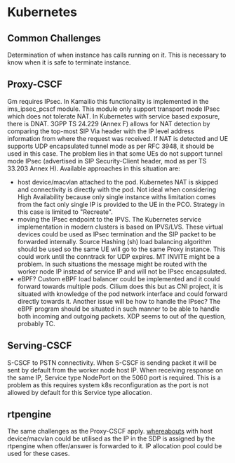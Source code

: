 # Kubernetes

## Common Challenges
Determination of when instance has calls running on it. This is necessary to know when it is safe to terminate instance.


## Proxy-CSCF
Gm requires IPsec. In Kamailio this functionality is implemented in the ims_ipsec_pcscf module. This module only support transport mode IPsec which does not tolerate NAT. In Kubernetes with service based exposure, there is DNAT. 3GPP TS 24.229 (Annex F) allows for NAT detection by comparing the top-most SIP Via header with the IP level address information from where the request was received. If NAT is detected and UE supports UDP encapsulated tunnel mode as per RFC 3948, it should be used in this case. The problem lies in that some UEs do not support tunnel mode IPsec (advertised in SIP Security-Client header, mod as per TS 33.203 Annex H). Available approaches in this situation are:
- host device/macvlan attached to the pod. Kubernetes NAT is skipped and connectivity is directly with the pod. Not ideal when considering High Availability because only single instance withs limitation comes from the fact only single IP is provided to the UE in the PCO. Strategy in this case is limited to "Recreate".
- moving the IPsec endpoint to the IPVS. The Kubernetes service implementation in modern clusters is based on IPVS/LVS. These virtual devices could be used as IPsec termination and the SIP packet to be forwarded internally. Source Hashing (sh) load balancing algorithm should be used so the same UE will go to the same Proxy instance. This could work until the conntrack for UDP expires. MT INVITE might be a problem. In such situations the message might be routed with the worker node IP instead of service IP and will not be IPsec encapsulated.
- eBPF? Custom eBPF load balancer could be implemented and it could forward towards multiple pods. Cilium does this but as CNI project, it is situated with knowledge of the pod network interface and could forward directly towards it. Another issue will be how to handle the IPsec? The eBPF program should be situated in such manner to be able to handle both incoming and outgoing packets. XDP seems to out of the question, probably TC.


## Serving-CSCF
S-CSCF to PSTN connectivity. When S-CSCF is sending packet it will be sent by default from the worker node host IP. When receiving response on the same IP, Service type NodePort on the 5060 port is required. This is a problem as this requires system k8s reconfiguration as the port is not allowed by default for this Service type allocation.


## rtpengine
The same challenges as the Proxy-CSCF apply. [whereabouts](https://github.com/k8snetworkplumbingwg/whereabouts) with host device/macvlan could be utilised as the IP in the SDP is assigned by the rtpengine when offer/answer is forwarded to it. IP allocation pool could be used for these cases.


